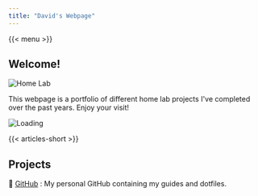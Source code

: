 ```yaml
---
title: "David's Webpage"
---
```


{{< menu >}}

## Welcome!

![Home Lab](/images/home-lab.gif)

This webpage is a portfolio of different home lab projects I've completed over the past years. Enjoy your visit!

![Loading](/images/loading.gif)

{{< articles-short >}}

## Projects

💾 [GitHub](https://github.com/davidvogelxyz)
: My personal GitHub containing my guides and dotfiles.
